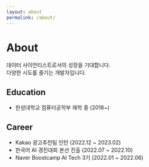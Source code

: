 ```yaml
---
layout: about
permalink: /about/
---
```


# About

<!--author-->

데이터 사이언티스트로서의 성장을 기대합니다.    
다양한 시도를 즐기는 개발자입니다.    

## Education
- 한성대학교 컴퓨터공학부 재학 중 (2018~)

## Career
- Kakao 광고추천팀 인턴 (2022.12 ~ 2023.02)
- 한국어 AI 경진대회 본선 진출 (2022.07 ~ 2022.10)
- Naver Boostcamp AI Tech 3기 (2022.01 ~ 2022.06)

